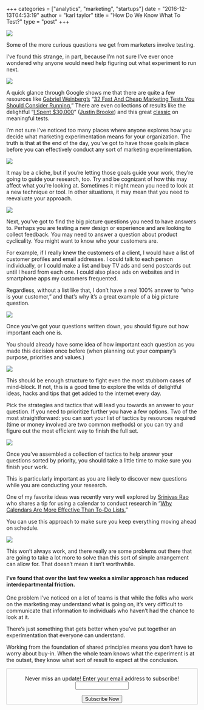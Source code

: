 +++
categories = ["analytics", "marketing", "startups"]
date = "2016-12-13T04:53:19"
author = "karl taylor"
title = "How Do We Know What To Test?"
type = "post"
+++

  ![](https://raw.githubusercontent.com/karljtaylor/kjt/blog/content/assets/7193c-1xcw2yaachb3oxeaapbs6qq.png)  


 Some of the more curious questions we get from marketers involve testing.

 I’ve found this strange, in part, because I’m not sure I’ve ever once wondered why anyone would need help figuring out what experiment to run next.

  ![](https://raw.githubusercontent.com/karljtaylor/kjt/blog/content/assets/e8f6f-1ihvz27yl5mm6pb-c7fnsfq.jpeg)  


 A quick glance through Google shows me that there are quite a few resources like [Gabriel Weinberg’s](https://twitter.com/yegg) “[32 Fast And Cheap Marketing Tests You Should Consider Running.](https://medium.com/swlh/32-fast-cheap-marketing-test-ideas-across-all-19-traction-channels-24e227c3a8e3#.6dnmox3e0)” There are even collections of results like the delightful “[I Spent $30,000](https://medium.com/marketing-and-entrepreneurship/i-spent-30-000-testing-different-blog-designs-heres-what-i-found-8952bf057b8f#.9xd7hcy7t)” ([Justin Brooke](https://twitter.com/justinbrooke)) and this great [classic](https://www.youtube.com/watch?v=Eh00PoR76NY) on meaningful tests.

 I’m not sure I’ve noticed too many places where anyone explores how you decide what marketing experimentation means for your organization. The truth is that at the end of the day, you’ve got to have those goals in place before you can effectively conduct any sort of marketing experimentation.

  ![](https://raw.githubusercontent.com/karljtaylor/kjt/blog/content/assets/ec7e4-1nic-hnu2ieb2g8ochfr-mq.jpeg)  


 It may be a cliche, but if you’re letting those goals guide your work, they’re going to guide your research, too. Try and be cognizant of how this may affect what you’re looking at. Sometimes it might mean you need to look at a new technique or tool. In other situations, it may mean that you need to reevaluate your approach.

  ![](https://raw.githubusercontent.com/karljtaylor/kjt/blog/content/assets/dff3b-1szym0o_8qxybhxefaewtga.jpeg)  


 Next, you’ve got to find the big picture questions you need to have answers to. Perhaps you are testing a new design or experience and are looking to collect feedback. You may need to answer a question about product cyclicality. You might want to know who your customers are.

 For example, if I really knew the customers of a client, I would have a list of customer profiles and email addresses. I could talk to each person individually, or I could make a list and buy TV ads and send postcards out until I heard from each one. I could also place ads on websites and in smartphone apps my customers frequented.

 Regardless, without a list like that, I don’t have a real 100% answer to “who is your customer,” and that’s why it’s a great example of a big picture question.

  ![](https://raw.githubusercontent.com/karljtaylor/kjt/blog/content/assets/4d565-1mlldqqr1inu0an0uxg86ya.jpeg)  


 Once you’ve got your questions written down, you should figure out how important each one is.

 You should already have some idea of how important each question as you made this decision once before (when planning out your company’s purpose, priorities and values.)

  ![](https://raw.githubusercontent.com/karljtaylor/kjt/blog/content/assets/51a2d-1khi4vgrwtnof1uexewuada.jpeg)  


 This should be enough structure to fight even the most stubborn cases of mind-block. If not, this is a good time to explore the wilds of delightful ideas, hacks and tips that get added to the internet every day.

 Pick the strategies and tactics that will lead you towards an answer to your question. If you need to prioritize further you have a few options. Two of the most straightforward: you can sort your list of tactics by resources required (time or money involved are two common methods) or you can try and figure out the most efficient way to finish the full set.

  ![](https://raw.githubusercontent.com/karljtaylor/kjt/blog/content/assets/f296b-11jqi2ahypu8_pivirbrvog.jpeg)  


 Once you’ve assembled a collection of tactics to help answer your questions sorted by priority, you should take a little time to make sure you finish your work.

 This is particularly important as you are likely to discover new questions while you are conducting your research.

 One of my favorite ideas was recently very well explored by [Srinivas Rao](https://twitter.com/UnmistakableCEO) who shares a tip for using a calendar to conduct research in “[Why Calendars Are More Effective Than To-Do Lists.](https://medium.com/the-mission/why-calendars-are-more-effective-than-to-do-lists-557b07ac9aeb#.yjkif2kp7)”

 You can use this approach to make sure you keep everything moving ahead on schedule.

  ![](https://raw.githubusercontent.com/karljtaylor/kjt/blog/content/assets/a337f-1g-oveah1h0ya9pfgpe_adq.jpeg)  


 This won’t always work, and there really are some problems out there that are going to take a lot more to solve than this sort of simple arrangement can allow for. That doesn’t mean it isn’t worthwhile.

 #### I’ve found that over the last few weeks a similar approach has reduced interdepartmental friction.

 One problem I’ve noticed on a lot of teams is that while the folks who work on the marketing may understand what is going on, it’s very difficult to communicate that information to individuals who haven’t had the chance to look at it.

 There’s just something that gets better when you’ve put together an experimentation that everyone can understand.

 Working from the foundation of shared principles means you don’t have to worry about buy-in. When the whole team knows what the experiment is at the outset, they know what sort of result to expect at the conclusion.

 <form style="border:1px solid #ccc;padding:3px;text-align: center;" action="https://tinyletter.com/karljtaylor" method="post" target="popupwindow" onsubmit="window.open('https://tinyletter.com/karljtaylor', 'popupwindow', 'scrollbars=yes,width=800,height=600');return true" _lpchecked="1">
     <p style="
      display: flex;
      align-items: center;
      flex-direction: column;
  "><label for="tlemail">Never miss an update! Enter your email address to subscribe!</label>
       <input type="text" name="email" id="tlemail" style="
      width: 140px;
  "></p>
     <input type="hidden" value="1" name="embed"><input type="submit" value="Subscribe Now">
  </form>
